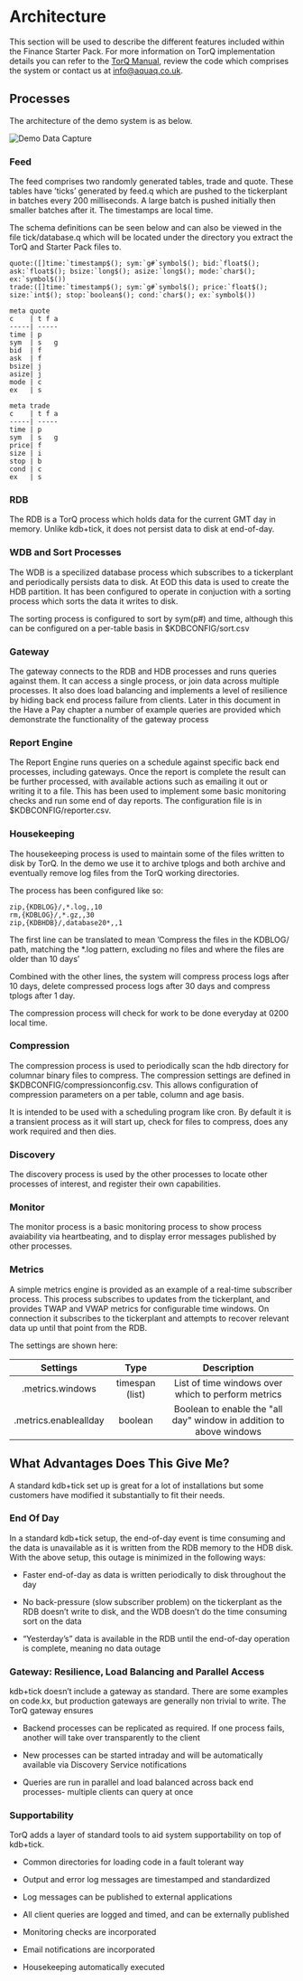 Architecture
============

This section will be used to describe the different features included
within the Finance Starter Pack. For more information on TorQ
implementation details you can refer to the [TorQ
Manual](https://aquaqanalytics.github.io/TorQ/),
review the code which comprises the system or contact us at
<info@aquaq.co.uk>.

Processes
---------

The architecture of the demo system is as below.

![Demo Data Capture](graphics/fullarchitecture.png)

### Feed

The feed comprises two randomly generated tables, trade and quote. These
tables have ’ticks’ generated by feed.q which are pushed to the
tickerplant in batches every 200 milliseconds. A large batch is pushed
initially then smaller batches after it. The timestamps are local time.

The schema definitions can be seen below and can also be viewed in the
file tick/database.q which will be located under the directory you
extract the TorQ and Starter Pack files to.

    quote:([]time:`timestamp$(); sym:`g#`symbol$(); bid:`float$(); ask:`float$(); bsize:`long$(); asize:`long$(); mode:`char$(); ex:`symbol$())
    trade:([]time:`timestamp$(); sym:`g#`symbol$(); price:`float$(); size:`int$(); stop:`boolean$(); cond:`char$(); ex:`symbol$())

    meta quote
    c    | t f a
    -----| -----
    time | p    
    sym  | s   g
    bid  | f    
    ask  | f    
    bsize| j    
    asize| j    
    mode | c    
    ex   | s    

    meta trade
    c    | t f a
    -----| -----
    time | p    
    sym  | s   g
    price| f    
    size | i    
    stop | b    
    cond | c    
    ex   | s   

### RDB

The RDB is a TorQ process which holds data for the current GMT day in
memory. Unlike kdb+tick, it does not persist data to disk at end-of-day.

### WDB and Sort Processes

The WDB is a specilized database process which subscribes to a
tickerplant and periodically persists data to disk. At EOD this data is
used to create the HDB partition. It has been configured to operate in
conjuction with a sorting process which sorts the data it writes to
disk.

The sorting process is configured to sort by sym(p\#) and time, although
this can be configured on a per-table basis in $KDBCONFIG/sort.csv

### Gateway

The gateway connects to the RDB and HDB processes and runs queries
against them. It can access a single process, or join data across
multiple processes. It also does load balancing and implements a level
of resilience by hiding back end process failure from clients. Later in
this document in the Have a Pay chapter a number of example queries are
provided which demonstrate the functionality of the gateway process

### Report Engine

The Report Engine runs queries on a schedule against specific back end
processes, including gateways. Once the report is complete the result
can be further processed, with available actions such as emailing it out
or writing it to a file. This has been used to implement some basic
monitoring checks and run some end of day reports. The configuration
file is in $KDBCONFIG/reporter.csv.

### Housekeeping

The housekeeping process is used to maintain some of the files written
to disk by TorQ. In the demo we use it to archive tplogs and both
archive and eventually remove log files from the TorQ working
directories.

The process has been configured like so:

    zip,{KDBLOG}/,*.log,,10
    rm,{KDBLOG}/,*.gz,,30
    zip,{KDBHDB}/,database20*,,1

The first line can be translated to mean ’Compress the files in the
KDBLOG/ path, matching the \*.log pattern, excluding no files and
where the files are older than 10 days’

Combined with the other lines, the system will compress process logs
after 10 days, delete compressed process logs after 30 days and compress
tplogs after 1 day.

The compression process will check for work to be done everyday at 0200
local time.

### Compression

The compression process is used to periodically scan the hdb directory
for columnar binary files to compress. The compression settings are
defined in $KDBCONFIG/compressionconfig.csv. This allows configuration
of compression parameters on a per table, column and age basis.

It is intended to be used with a scheduling program like cron. By
default it is a transient process as it will start up, check for files
to compress, does any work required and then dies.

### Discovery

The discovery process is used by the other processes to locate other
processes of interest, and register their own capabilities.

### Monitor

The monitor process is a basic monitoring process to show process
avaiability via heartbeating, and to display error messages published by
other processes.

### Metrics

A simple metrics engine is provided as an example of a real-time
subscriber process. This process subscribes to updates from the 
tickerplant, and provides TWAP and VWAP metrics for configurable time
windows. On connection it subscribes to the tickerplant and attempts 
to recover relevant data up until that point from the RDB. 

The settings are shown here:

| Settings | Type | Description |
| :------: | :--: | :---------: |
| .metrics.windows | timespan (list) | List of time windows over which to perform metrics |
| .metrics.enableallday | boolean | Boolean to enable the "all day" window in addition to above windows |

What Advantages Does This Give Me?
----------------------------------

A standard kdb+tick set up is great for a lot of installations but some
customers have modified it substantially to fit their needs.

### End Of Day

In a standard kdb+tick setup, the end-of-day event is time consuming and
the data is unavailable as it is written from the RDB memory to the HDB
disk. With the above setup, this outage is minimized in the following
ways:

-   Faster end-of-day as data is written periodically to disk throughout
    the day

-   No back-pressure (slow subscriber problem) on the tickerplant as the
    RDB doesn’t write to disk, and the WDB doesn’t do the time consuming
    sort on the data

-   “Yesterday’s” data is available in the RDB until the end-of-day
    operation is complete, meaning no data outage

### Gateway: Resilience, Load Balancing and Parallel Access

kdb+tick doesn’t include a gateway as standard. There are some examples
on code.kx, but production gateways are generally non trivial to write.
The TorQ gateway ensures

-   Backend processes can be replicated as required. If one process
    fails, another will take over transparently to the client

-   New processes can be started intraday and will be automatically
    available via Discovery Service notifications

-   Queries are run in parallel and load balanced across back end
    processes- multiple clients can query at once

### Supportability

TorQ adds a layer of standard tools to aid system supportability on top
of kdb+tick.

-   Common directories for loading code in a fault tolerant way

-   Output and error log messages are timestamped and standardized

-   Log messages can be published to external applications

-   All client queries are logged and timed, and can be externally
    published

-   Monitoring checks are incorporated

-   Email notifications are incorporated

-   Housekeeping automatically executed


